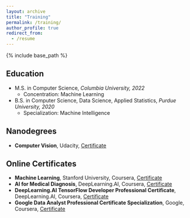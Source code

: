 ```yaml
---
layout: archive
title: "Training"
permalink: /training/
author_profile: true
redirect_from:
  - /resume
---
```


{% include base_path %}

## Education
* M.S. in Computer Science, *Columbia University, 2022*
  - Concentration: Machine Learning
* B.S. in Computer Science, Data Science, Applied Statistics, *Purdue University, 2020*
  - Specialization: Machine Intelligence

## Nanodegrees
* **Computer Vision**, Udacity, [Certificate](https://confirm.udacity.com/e/a9ae0166-d5b2-11ed-a3fb-ebac03cc8044)

## Online Certificates
* **Machine Learning**, Stanford University, Coursera, [Certificate](https://coursera.org/share/79eb4bd4ff1a2ed194e89a4a499a35b1)
* **AI for Medical Diagnosis**, DeepLearning.AI, Coursera, [Certificate](https://coursera.org/share/8d8abbadff7bbd375e839449cdbc0942)
* **DeepLearning.AI TensorFlow Developer Professional Certificate**, DeepLearning.AI, Coursera, [Certificate](https://coursera.org/share/46db67a41f20926ba834dfbc33bcbdf5)
* **Google Data Analyst Professional Certificate Specialization**, Google, Coursera, [Certificate](https://coursera.org/share/13950fff37c3767f2abc7c4d46c65fec)
